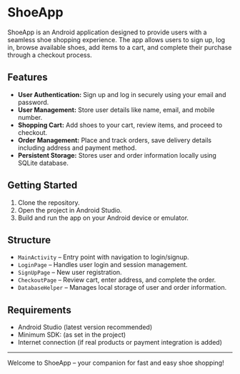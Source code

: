 # ShoeApp

ShoeApp is an Android application designed to provide users with a seamless shoe shopping experience. The app allows users to sign up, log in, browse available shoes, add items to a cart, and complete their purchase through a checkout process.

## Features

- **User Authentication:** Sign up and log in securely using your email and password.
- **User Management:** Store user details like name, email, and mobile number.
- **Shopping Cart:** Add shoes to your cart, review items, and proceed to checkout.
- **Order Management:** Place and track orders, save delivery details including address and payment method.
- **Persistent Storage:** Stores user and order information locally using SQLite database.

## Getting Started

1. Clone the repository.
2. Open the project in Android Studio.
3. Build and run the app on your Android device or emulator.

## Structure

- `MainActivity` – Entry point with navigation to login/signup.
- `LoginPage` – Handles user login and session management.
- `SignUpPage` – New user registration.
- `CheckoutPage` – Review cart, enter address, and complete the order.
- `DatabaseHelper` – Manages local storage of user and order information.

## Requirements

- Android Studio (latest version recommended)
- Minimum SDK: (as set in the project)
- Internet connection (if real products or payment integration is added)

---

Welcome to ShoeApp – your companion for fast and easy shoe shopping!
